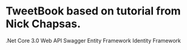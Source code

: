 # TweetBook based on tutorial from Nick Chapsas.
.Net Core 3.0
Web API
Swagger
Entity Framework
Identity Framework

